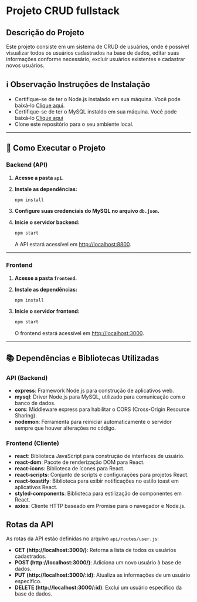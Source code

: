 # Projeto CRUD fullstack

## Descrição do Projeto

Este projeto consiste em um sistema de CRUD de usuários, onde é possível visualizar 
todos os usuários cadastrados na base de dados, editar suas informações conforme necessário, 
excluir usuários existentes e cadastrar novos usuários.


## ℹ️ Observação Instruções de Instalação

- Certifique-se de ter o Node.js instalado em sua máquina. Você pode baixá-lo [Clique aqui](https://nodejs.org/).
- Certifique-se de ter o MySQL instaldo em sua máquina. Você pode baixá-lo [Clique aqui](https://www.mysql.com/downloads/)
- Clone este repositório para o seu ambiente local.
---

## 🚀 Como Executar o Projeto

### Backend (API)

1. **Acesse a pasta `api`.**
   
2. **Instale as dependências:**

    ```bash
    npm install
    ```

3. **Configure suas credenciais do MySQL no arquivo `db.json`.**

4. **Inicie o servidor backend:**

    ```bash
    npm start
    ```

   A API estará acessível em [http://localhost:8800](http://localhost:8800).

---

### Frontend

1. **Acesse a pasta `frontend`.**

2. **Instale as dependências:**

    ```bash
    npm install
    ```

3. **Inicie o servidor frontend:**

    ```bash
    npm start
    ```

   O frontend estará acessível em [http://localhost:3000](http://localhost:3000).

---


## 📚 Dependências e Bibliotecas Utilizadas

### API (Backend)

- **express**: Framework Node.js para construção de aplicativos web.
- **mysql**: Driver Node.js para MySQL, utilizado para comunicação com o banco de dados.
- **cors**: Middleware express para habilitar o CORS (Cross-Origin Resource Sharing).
- **nodemon**: Ferramenta para reiniciar automaticamente o servidor sempre que houver alterações no código.

### Frontend (Cliente)

- **react**: Biblioteca JavaScript para construção de interfaces de usuário.
- **react-dom**: Pacote de renderização DOM para React.
- **react-icons**: Biblioteca de ícones para React.
- **react-scripts**: Conjunto de scripts e configurações para projetos React.
- **react-toastify**: Biblioteca para exibir notificações no estilo toast em aplicativos React.
- **styled-components**: Biblioteca para estilização de componentes em React.
- **axios**: Cliente HTTP baseado em Promise para o navegador e Node.js.


## Rotas da API

As rotas da API estão definidas no arquivo `api/routes/user.js`:

- **GET (http://localhost:3000/)**: Retorna a lista de todos os usuários cadastrados.
- **POST (http://localhost:3000/)**: Adiciona um novo usuário à base de dados.
- **PUT (http://localhost:3000/:id)**: Atualiza as informações de um usuário específico.
- **DELETE (http://localhost:3000/:id)**: Exclui um usuário específico da base de dados.



